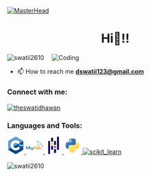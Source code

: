 [![MasterHead](https://miro.medium.com/max/1024/1*OohqW5DGh9CQS4hLY5FXzA.png)](https://swatidhawan.io)
<h1 align="center">Hi👋!!</h1>
<img align="right" alt="Coding" width="400" src= "https://blog.webmatrices.com/wp-content/uploads/2020/06/make-money-coding-python-2-900x400.png"

<p align="left"> <img src="https://komarev.com/ghpvc/?username=swatii2610&label=Profile%20views&color=0e75b6&style=flat" alt="swatii2610" /> </p>

- 📫 How to reach me **dswatii123@gmail.com**

<h3 align="left">Connect with me:</h3>
<p align="left">
<a href="https://linkedin.com/in/theswatidhawan" target="blank"><img align="center" src="https://raw.githubusercontent.com/rahuldkjain/github-profile-readme-generator/master/src/images/icons/Social/linked-in-alt.svg" alt="theswatidhawan" height="30" width="40" /></a>
</p>

<h3 align="left">Languages and Tools:</h3>
<p align="left"> <a href="https://www.w3schools.com/cpp/" target="_blank" rel="noreferrer"> <img src="https://raw.githubusercontent.com/devicons/devicon/master/icons/cplusplus/cplusplus-original.svg" alt="cplusplus" width="40" height="40"/> </a> <a href="https://www.mysql.com/" target="_blank" rel="noreferrer"> <img src="https://raw.githubusercontent.com/devicons/devicon/master/icons/mysql/mysql-original-wordmark.svg" alt="mysql" width="40" height="40"/> </a> <a href="https://pandas.pydata.org/" target="_blank" rel="noreferrer"> <img src="https://raw.githubusercontent.com/devicons/devicon/2ae2a900d2f041da66e950e4d48052658d850630/icons/pandas/pandas-original.svg" alt="pandas" width="40" height="40"/> </a> <a href="https://www.python.org" target="_blank" rel="noreferrer"> <img src="https://raw.githubusercontent.com/devicons/devicon/master/icons/python/python-original.svg" alt="python" width="40" height="40"/> </a> <a href="https://scikit-learn.org/" target="_blank" rel="noreferrer"> <img src="https://upload.wikimedia.org/wikipedia/commons/0/05/Scikit_learn_logo_small.svg" alt="scikit_learn" width="40" height="40"/> </a> </p>

<p><img align="center" src="https://github-readme-stats.vercel.app/api/top-langs?username=swatii2610&show_icons=true&locale=en&layout=compact" alt="swatii2610" /></p>

